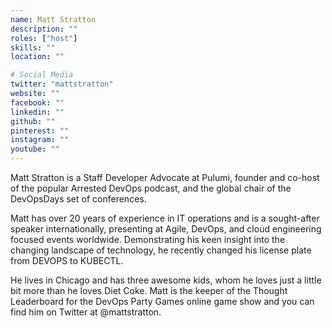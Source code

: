 ```yaml
---
name: Matt Stratton
description: ""
roles: ["host"]
skills: ""
location: ""

# Social Media
twitter: "mattstratton"
website: ""
facebook: ""
linkedin: ""
github: ""
pinterest: ""
instagram: ""
youtube: ""
---
```


Matt Stratton is a Staff Developer Advocate at Pulumi, founder and co-host of the popular Arrested DevOps podcast, and the global chair of the DevOpsDays set of conferences.

Matt has over 20 years of experience in IT operations and is a sought-after speaker internationally, presenting at Agile, DevOps, and cloud engineering focused events worldwide. Demonstrating his keen insight into the changing landscape of technology, he recently changed his license plate from DEVOPS to KUBECTL.

He lives in Chicago and has three awesome kids, whom he loves just a little bit more than he loves Diet Coke. Matt is the keeper of the Thought Leaderboard for the DevOps Party Games online game show and you can find him on Twitter at @mattstratton.


<!--more-->

